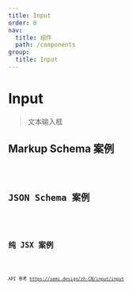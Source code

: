 ```yaml
---
title: Input
order: 0
nav:
  title: 组件
  path: /components
group:
  title: Input
---
```


# Input

> 文本输入框

## Markup Schema 案例

<code src="./demo/index_1.tsx" />

## JSON Schema 案例

<code src="./demo/index_2.tsx" />

## 纯 JSX 案例

<code src="./demo/index_3.tsx" />

API
参考 https://semi.design/zh-CN/input/input
